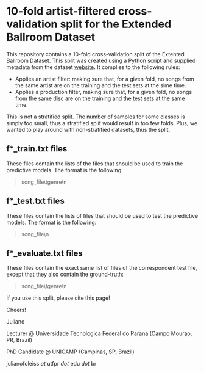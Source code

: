 # 10-fold artist-filtered cross-validation split for the Extended Ballroom Dataset

This repository contains a 10-fold cross-validation split of the Extented Ballroom Dataset. This split was created using a Python script and supplied metadata from the dataset [website](http://anasynth.ircam.fr/home/media/ExtendedBallroom). It complies to the following rules:

* Applies an artist filter: making sure that, for a given fold, no songs from the same artist are on the training and the test sets at the sime time.
* Applies a production filter, making sure that, for a given fold, no songs from the same disc are on the training and the test sets at the same time.

This is not a stratified split. The number of samples for some classes is simply too small, thus a stratified split would result in too few folds.  Plus, we wanted to play around with non-stratified datasets, thus the split.

## f*_train.txt files

These files contain the lists of the files that should be used to train the predictive models. The format is the following:

> song_file\\tgenre\\n

## f*_test.txt files

These files contain the lists of files that should be used to test the predictive models. The format is the following:

> song_file\\n

## f*_evaluate.txt files

These files contain the exact same list of files of the correspondent test file, except that they also contain the ground-truth:

> song_file\\tgenre\\n

If you use this split, please cite this page!

Cheers!

Juliano

Lecturer @ Universidade Tecnologica Federal do Parana (Campo Mourao, PR, Brazil) 

PhD Candidate @ UNICAMP (Campinas, SP, Brazil)

julianofoleiss *at* utfpr *dot* edu *dot* br


